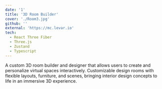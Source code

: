 ```yaml
---
date: '1'
title: '3D Room Builder'
cover: './Room3.jpg'
github: ''
external: 'https://mc.levar.io'
tech:
  - React Three Fiber
  - Three.js
  - Zustand
  - Typescript
---
```


A custom 3D room builder and designer that allows users to create and personalize virtual spaces interactively. Customizable design rooms with flexible layouts, furniture, and scenes, bringing interior design concepts to life in an immersive 3D experience.
